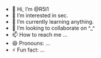 - 👋 Hi, I’m @R5l1
- 👀 I’m interested in sec.
- 🌱 I’m currently learning anything.
- 💞️ I’m looking to collaborate on ^_^
- 📫 How to reach me ...
- 😄 Pronouns: ...
- ⚡ Fun fact: ...

<!---
R5l1/R5l1 is a ✨ special ✨ repository because its `README.md` (this file) appears on your GitHub profile.
You can click the Preview link to take a look at your changes.
--->
